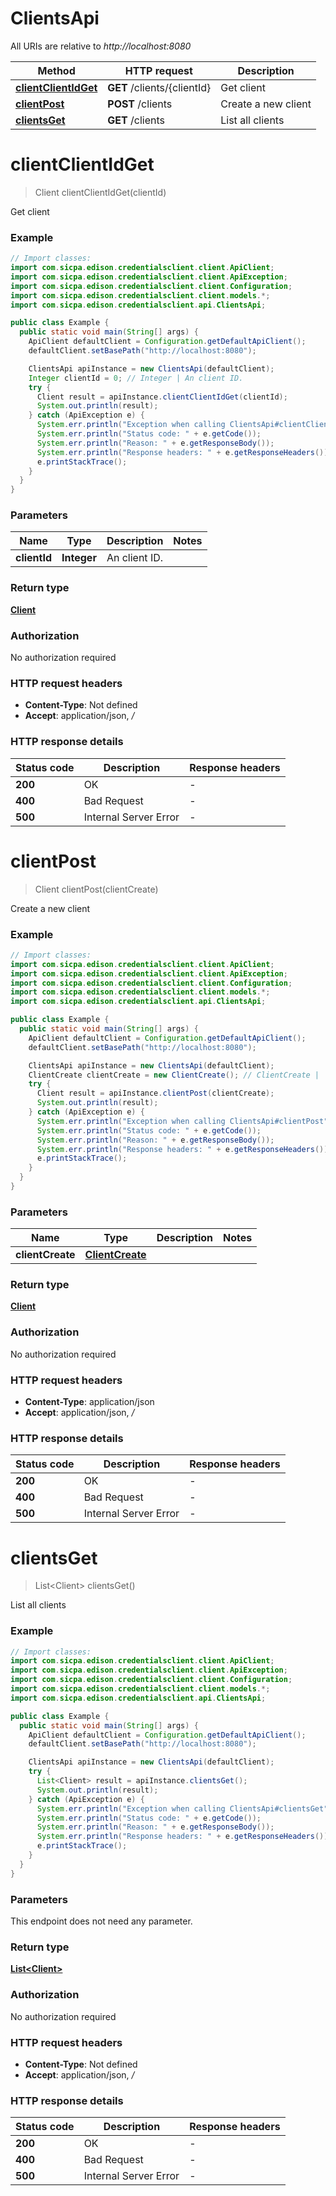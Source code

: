 # ClientsApi

All URIs are relative to *http://localhost:8080*

Method | HTTP request | Description
------------- | ------------- | -------------
[**clientClientIdGet**](ClientsApi.md#clientClientIdGet) | **GET** /clients/{clientId} | Get client
[**clientPost**](ClientsApi.md#clientPost) | **POST** /clients | Create a new client
[**clientsGet**](ClientsApi.md#clientsGet) | **GET** /clients | List all clients


<a name="clientClientIdGet"></a>
# **clientClientIdGet**
> Client clientClientIdGet(clientId)

Get client

### Example
```java
// Import classes:
import com.sicpa.edison.credentialsclient.client.ApiClient;
import com.sicpa.edison.credentialsclient.client.ApiException;
import com.sicpa.edison.credentialsclient.client.Configuration;
import com.sicpa.edison.credentialsclient.client.models.*;
import com.sicpa.edison.credentialsclient.api.ClientsApi;

public class Example {
  public static void main(String[] args) {
    ApiClient defaultClient = Configuration.getDefaultApiClient();
    defaultClient.setBasePath("http://localhost:8080");

    ClientsApi apiInstance = new ClientsApi(defaultClient);
    Integer clientId = 0; // Integer | An client ID.
    try {
      Client result = apiInstance.clientClientIdGet(clientId);
      System.out.println(result);
    } catch (ApiException e) {
      System.err.println("Exception when calling ClientsApi#clientClientIdGet");
      System.err.println("Status code: " + e.getCode());
      System.err.println("Reason: " + e.getResponseBody());
      System.err.println("Response headers: " + e.getResponseHeaders());
      e.printStackTrace();
    }
  }
}
```

### Parameters

Name | Type | Description  | Notes
------------- | ------------- | ------------- | -------------
 **clientId** | **Integer**| An client ID. |

### Return type

[**Client**](Client.md)

### Authorization

No authorization required

### HTTP request headers

 - **Content-Type**: Not defined
 - **Accept**: application/json, */*

### HTTP response details
| Status code | Description | Response headers |
|-------------|-------------|------------------|
**200** | OK |  -  |
**400** | Bad Request |  -  |
**500** | Internal Server Error |  -  |

<a name="clientPost"></a>
# **clientPost**
> Client clientPost(clientCreate)

Create a new client

### Example
```java
// Import classes:
import com.sicpa.edison.credentialsclient.client.ApiClient;
import com.sicpa.edison.credentialsclient.client.ApiException;
import com.sicpa.edison.credentialsclient.client.Configuration;
import com.sicpa.edison.credentialsclient.client.models.*;
import com.sicpa.edison.credentialsclient.api.ClientsApi;

public class Example {
  public static void main(String[] args) {
    ApiClient defaultClient = Configuration.getDefaultApiClient();
    defaultClient.setBasePath("http://localhost:8080");

    ClientsApi apiInstance = new ClientsApi(defaultClient);
    ClientCreate clientCreate = new ClientCreate(); // ClientCreate | 
    try {
      Client result = apiInstance.clientPost(clientCreate);
      System.out.println(result);
    } catch (ApiException e) {
      System.err.println("Exception when calling ClientsApi#clientPost");
      System.err.println("Status code: " + e.getCode());
      System.err.println("Reason: " + e.getResponseBody());
      System.err.println("Response headers: " + e.getResponseHeaders());
      e.printStackTrace();
    }
  }
}
```

### Parameters

Name | Type | Description  | Notes
------------- | ------------- | ------------- | -------------
 **clientCreate** | [**ClientCreate**](ClientCreate.md)|  |

### Return type

[**Client**](Client.md)

### Authorization

No authorization required

### HTTP request headers

 - **Content-Type**: application/json
 - **Accept**: application/json, */*

### HTTP response details
| Status code | Description | Response headers |
|-------------|-------------|------------------|
**200** | OK |  -  |
**400** | Bad Request |  -  |
**500** | Internal Server Error |  -  |

<a name="clientsGet"></a>
# **clientsGet**
> List&lt;Client&gt; clientsGet()

List all clients

### Example
```java
// Import classes:
import com.sicpa.edison.credentialsclient.client.ApiClient;
import com.sicpa.edison.credentialsclient.client.ApiException;
import com.sicpa.edison.credentialsclient.client.Configuration;
import com.sicpa.edison.credentialsclient.client.models.*;
import com.sicpa.edison.credentialsclient.api.ClientsApi;

public class Example {
  public static void main(String[] args) {
    ApiClient defaultClient = Configuration.getDefaultApiClient();
    defaultClient.setBasePath("http://localhost:8080");

    ClientsApi apiInstance = new ClientsApi(defaultClient);
    try {
      List<Client> result = apiInstance.clientsGet();
      System.out.println(result);
    } catch (ApiException e) {
      System.err.println("Exception when calling ClientsApi#clientsGet");
      System.err.println("Status code: " + e.getCode());
      System.err.println("Reason: " + e.getResponseBody());
      System.err.println("Response headers: " + e.getResponseHeaders());
      e.printStackTrace();
    }
  }
}
```

### Parameters
This endpoint does not need any parameter.

### Return type

[**List&lt;Client&gt;**](Client.md)

### Authorization

No authorization required

### HTTP request headers

 - **Content-Type**: Not defined
 - **Accept**: application/json, */*

### HTTP response details
| Status code | Description | Response headers |
|-------------|-------------|------------------|
**200** | OK |  -  |
**400** | Bad Request |  -  |
**500** | Internal Server Error |  -  |

